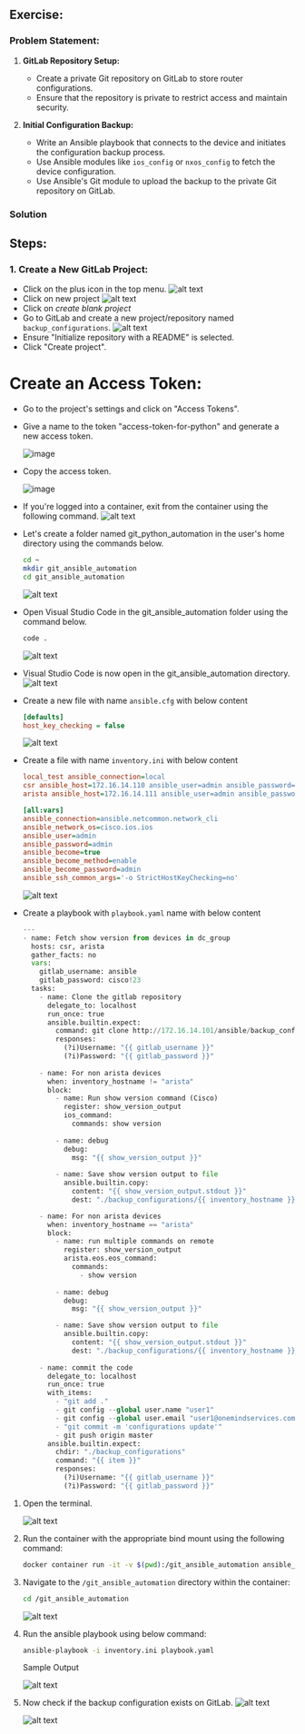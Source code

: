 ##  Exercise:
### Problem Statement:

1. **GitLab Repository Setup:**
   - Create a private Git repository on GitLab to store router configurations.
   - Ensure that the repository is private to restrict access and maintain security.

2. **Initial Configuration Backup:**
   - Write an Ansible playbook that connects to the device and initiates the configuration backup process.
   - Use Ansible modules like `ios_config` or `nxos_config` to fetch the device configuration.
   - Use Ansible's Git module to upload the backup to the private Git repository on GitLab.


### Solution
## Steps:

### 1. Create a New GitLab Project:
- Click on the plus icon in the top menu.
  ![alt text](image.png)
- Click on new project
  ![alt text](image-1.png)
- Click on *create blank project*
- Go to GitLab and create a new project/repository named `backup_configurations`.
  ![alt text](image-20.png)
- Ensure "Initialize repository with a README" is selected.
- Click "Create project".

# Create an Access Token:

- Go to the project's settings and click on "Access Tokens".
- Give a name to the token "access-token-for-python" and generate a new access token.

  ![image](https://github.com/Onemind-Services-LLC/naf/assets/132569101/d9ded552-6e91-4728-a52d-3e9b974c2645)

- Copy the access token.

  ![image](https://github.com/Onemind-Services-LLC/naf/assets/132569101/a7899266-15d2-4bb1-b856-7cea00faf978) 

- If you're logged into a container, exit from the container using the following command.
  ![alt text](image-14.png)

- Let's create a folder named git_python_automation in the user's home directory using the commands below.
  ```sh
  cd ~
  mkdir git_ansible_automation
  cd git_ansible_automation
  ```
  ![alt text](image-15.png)


- Open Visual Studio Code in the git_ansible_automation folder using the command below.
  ```sh
  code .
  ```
  ![alt text](image-16.png)
 
- Visual Studio Code is now open in the git_ansible_automation directory.
   ![alt text](image-7.png)
  
- Create a new file with name `ansible.cfg` with below content
  ```ini
  [defaults]
  host_key_checking = false
  ```
  ![alt text](image-17.png)

- Create a file with name `inventory.ini` with below content
  ```ini
  local_test ansible_connection=local
  csr ansible_host=172.16.14.110 ansible_user=admin ansible_password=admin
  arista ansible_host=172.16.14.111 ansible_user=admin ansible_password=admin ansible_connection=network_cli ansible_network_os=eos
  
  [all:vars]
  ansible_connection=ansible.netcommon.network_cli
  ansible_network_os=cisco.ios.ios
  ansible_user=admin
  ansible_password=admin
  ansible_become=true
  ansible_become_method=enable
  ansible_become_password=admin
  ansible_ssh_common_args='-o StrictHostKeyChecking=no'
  ```
  
  ![alt text](image-18.png)

- Create a playbook with `playbook.yaml` name with below content
  ```python
  ---
  - name: Fetch show version from devices in dc_group
    hosts: csr, arista
    gather_facts: no
    vars: 
      gitlab_username: ansible
      gitlab_password: cisco!23
    tasks:
      - name: Clone the gitlab repository
        delegate_to: localhost
        run_once: true
        ansible.builtin.expect:
          command: git clone http://172.16.14.101/ansible/backup_configurations.git --verbose
          responses:
            (?i)Username: "{{ gitlab_username }}"
            (?i)Password: "{{ gitlab_password }}"
      
      - name: For non arista devices
        when: inventory_hostname != "arista"
        block:
          - name: Run show version command (Cisco)
            register: show_version_output
            ios_command:
              commands: show version
          
          - name: debug
            debug:
              msg: "{{ show_version_output }}"
          
          - name: Save show version output to file
            ansible.builtin.copy:
              content: "{{ show_version_output.stdout }}"
              dest: "./backup_configurations/{{ inventory_hostname }}_show_version.txt"
  
      - name: For non arista devices
        when: inventory_hostname == "arista"
        block:
          - name: run multiple commands on remote 
            register: show_version_output
            arista.eos.eos_command:
              commands:
                - show version
          
          - name: debug
            debug:
              msg: "{{ show_version_output }}"
  
          - name: Save show version output to file
            ansible.builtin.copy:
              content: "{{ show_version_output.stdout }}"
              dest: "./backup_configurations/{{ inventory_hostname }}_show_version.txt"
      
      - name: commit the code
        delegate_to: localhost
        run_once: true
        with_items:
          - "git add ."
          - git config --global user.name "user1"
          - git config --global user.email "user1@onemindservices.com"
          - "git commit -m 'configurations update'"
          - git push origin master
        ansible.builtin.expect:
          chdir: "./backup_configurations"
          command: "{{ item }}"
          responses:
            (?i)Username: "{{ gitlab_username }}"
            (?i)Password: "{{ gitlab_password }}"
  
  ```

1. Open the terminal.

   ![alt text](image-22.png)

2. Run the container with the appropriate bind mount using the following command:

   ```sh
   docker container run -it -v $(pwd):/git_ansible_automation ansible_lab
   ```
3. Navigate to the `/git_ansible_automation` directory within the container:

   ```sh
   cd /git_ansible_automation
   ```

   ![alt text](image-23.png)

4. Run the ansible playbook using below command:

   ```sh
   ansible-playbook -i inventory.ini playbook.yaml
   ```
   Sample Output
   
   ![alt text](image-25.png)

5. Now check if the backup configuration exists on GitLab.
   ![alt text](image-26.png)
   
   ![alt text](image-27.png)
